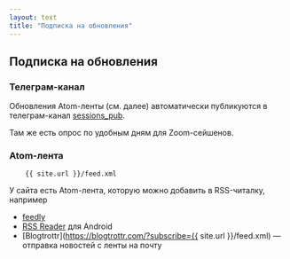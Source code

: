 ```yaml
---
layout: text
title: "Подписка на обновления"
---
```


## Подписка на обновления

### Телеграм-канал

Обновления Atom-ленты (см. далее) автоматически публикуются в телеграм-канал [sessions_pub](https://t.me/sessions_pub).

Там же есть опрос по удобным дням для Zoom-сейшенов.

### Atom-лента

```
    {{ site.url }}/feed.xml
```

У сайта есть Atom-лента, которую можно добавить в RSS-читалку, например
 - [feedly](https://feedly.com/)
 - [RSS Reader](https://play.google.com/store/apps/details?id=com.madsvyat.simplerssreader&hl=ru_RU) для Android
 - [Blogtrottr](https://blogtrottr.com/?subscribe={{ site.url }}/feed.xml) &mdash; отправка новостей с ленты на почту
